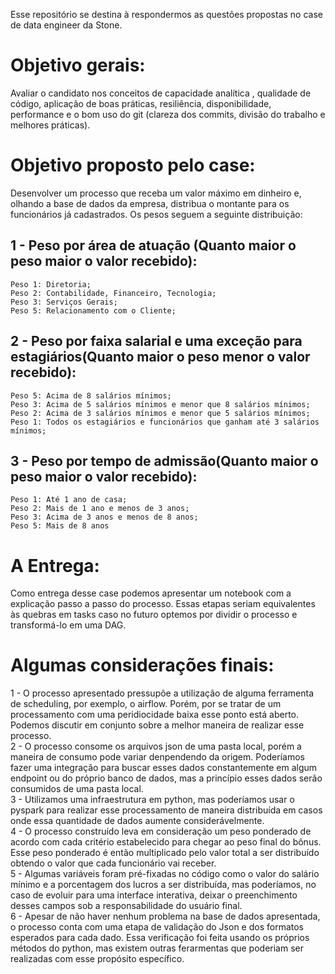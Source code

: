 Esse repositório se destina à respondermos as questões propostas no case de data engineer da Stone. 

# Objetivo gerais:
Avaliar o candidato nos conceitos de capacidade analítica , qualidade de código, aplicação de boas práticas, resiliência, disponibilidade, performance e o bom uso do git (clareza dos commits, divisão do trabalho e melhores práticas).

# Objetivo proposto pelo case: 
Desenvolver um processo que receba um valor máximo em dinheiro e, olhando a base de dados da empresa, distribua o montante para os funcionários já cadastrados. Os pesos seguem a seguinte distribuição: 

## 1 - Peso por área de atuação (Quanto maior o peso maior o valor recebido):
    Peso 1: Diretoria;
    Peso 2: Contabilidade, Financeiro, Tecnologia;
    Peso 3: Serviços Gerais;
    Peso 5: Relacionamento com o Cliente;
    
## 2 - Peso por faixa salarial e uma exceção para estagiários(Quanto maior o peso menor o valor recebido):
    Peso 5: Acima de 8 salários mínimos;
    Peso 3: Acima de 5 salários mínimos e menor que 8 salários mínimos;
    Peso 2: Acima de 3 salários mínimos e menor que 5 salários mínimos;
    Peso 1: Todos os estagiários e funcionários que ganham até 3 salários mínimos;
    
## 3 - Peso por tempo de admissão(Quanto maior o peso maior o valor recebido):
    Peso 1: Até 1 ano de casa;
    Peso 2: Mais de 1 ano e menos de 3 anos;
    Peso 3: Acima de 3 anos e menos de 8 anos;
    Peso 5: Mais de 8 anos
    
# A Entrega: 
Como entrega desse case podemos apresentar um notebook com a explicação passo a passo do processo. Essas etapas seriam equivalentes às quebras em tasks caso no futuro optemos por dividir o processo e transformá-lo em uma DAG. 


# Algumas considerações finais: 
1 - O processo apresentado pressupõe a utilização de alguma ferramenta de scheduling, por exemplo, o airflow. Porém, por se tratar de um processamento com uma peridiocidade baixa esse ponto está aberto. Podemos discutir em conjunto sobre a melhor maneira de realizar esse processo.     
2 - O processo consome os arquivos json de uma pasta local, porém a maneira de consumo pode variar denpendendo da origem. Poderíamos fazer uma integração para buscar esses dados constantemente em algum endpoint ou do próprio banco de dados, mas a princípio esses dados serão consumidos de uma pasta local.     
3 - Utilizamos uma infraestrutura em python, mas poderíamos usar o pyspark para realizar esse processamento de maneira distribuída em casos onde essa quantidade de dados aumente considerávelmente.    
4 - O processo construído leva em consideração um peso ponderado de acordo com cada critério estabelecido para chegar ao peso final do bônus. Esse peso ponderado é então multiplicado pelo valor total a ser distribuído obtendo o valor que cada funcionário vai receber.     
5 - Algumas variáveis foram pré-fixadas no código como o valor do salário mínimo e a porcentagem dos lucros a ser distribuída, mas poderíamos, no caso de evoluir para uma interface interativa, deixar o preenchimento desses campos sob a responsabilidade do usuário final.    
6 - Apesar de não haver nenhum problema na base de dados apresentada, o processo conta com uma etapa de validação do Json e dos formatos esperados para cada dado. Essa verificação foi feita usando os próprios métodos do python, mas existem outras ferarmentas que poderiam ser realizadas com esse propósito específico.    



